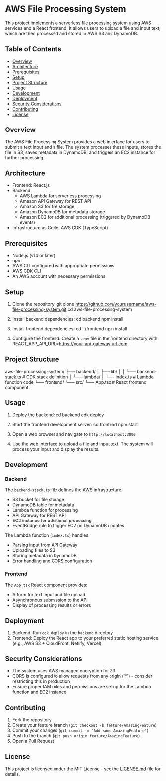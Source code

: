 # AWS File Processing System

This project implements a serverless file processing system using AWS services and a React frontend. It allows users to upload a file and input text, which are then processed and stored in AWS S3 and DynamoDB.

## Table of Contents

- [Overview](#overview)
- [Architecture](#architecture)
- [Prerequisites](#prerequisites)
- [Setup](#setup)
- [Project Structure](#project-structure)
- [Usage](#usage)
- [Development](#development)
- [Deployment](#deployment)
- [Security Considerations](#security-considerations)
- [Contributing](#contributing)
- [License](#license)

## Overview

The AWS File Processing System provides a web interface for users to submit a text input and a file. The system processes these inputs, stores the file in S3, saves metadata in DynamoDB, and triggers an EC2 instance for further processing.

## Architecture

- Frontend: React.js
- Backend: 
  - AWS Lambda for serverless processing
  - Amazon API Gateway for REST API
  - Amazon S3 for file storage
  - Amazon DynamoDB for metadata storage
  - Amazon EC2 for additional processing (triggered by DynamoDB events)
- Infrastructure as Code: AWS CDK (TypeScript)

## Prerequisites

- Node.js (v14 or later)
- npm
- AWS CLI configured with appropriate permissions
- AWS CDK CLI
- An AWS account with necessary permissions

## Setup

1. Clone the repository:
git clone https://github.com/yourusername/aws-file-processing-system.git
cd aws-file-processing-system

2. Install backend dependencies:
cd backend
npm install
   
3. Install frontend dependencies:
cd ../frontend
npm install
   
4. Configure the frontend:
Create a `.env` file in the frontend directory with:
REACT_APP_API_URL=https://your-api-gateway-url.com

## Project Structure
aws-file-processing-system/
├── backend/
│   ├── lib/
│   │   └── backend-stack.ts  # CDK stack definition
│   └── lambda/
│       └── index.ts          # Lambda function code
└── frontend/
└── src/
└── App.tsx           # React frontend component

## Usage

1. Deploy the backend:
cd backend
cdk deploy

3. Start the frontend development server:
cd frontend
npm start
  
4. Open a web browser and navigate to `http://localhost:3000`

5. Use the web interface to upload a file and input text. The system will process your input and display the results.

## Development

### Backend

The `backend-stack.ts` file defines the AWS infrastructure:
- S3 bucket for file storage
- DynamoDB table for metadata
- Lambda function for processing
- API Gateway for REST API
- EC2 instance for additional processing
- EventBridge rule to trigger EC2 on DynamoDB updates

The Lambda function (`index.ts`) handles:
- Parsing input from API Gateway
- Uploading files to S3
- Storing metadata in DynamoDB
- Error handling and CORS configuration

### Frontend

The `App.tsx` React component provides:
- A form for text input and file upload
- Asynchronous submission to the API
- Display of processing results or errors

## Deployment

1. Backend: Run `cdk deploy` in the `backend` directory
2. Frontend: Deploy the React app to your preferred static hosting service (e.g., AWS S3 + CloudFront, Netlify, Vercel)

## Security Considerations

- The system uses AWS managed encryption for S3
- CORS is configured to allow requests from any origin ('*') - consider restricting this in production
- Ensure proper IAM roles and permissions are set up for the Lambda function and EC2 instance

## Contributing

1. Fork the repository
2. Create your feature branch (`git checkout -b feature/AmazingFeature`)
3. Commit your changes (`git commit -m 'Add some AmazingFeature'`)
4. Push to the branch (`git push origin feature/AmazingFeature`)
5. Open a Pull Request

## License

This project is licensed under the MIT License - see the [LICENSE.md](LICENSE.md) file for details.
